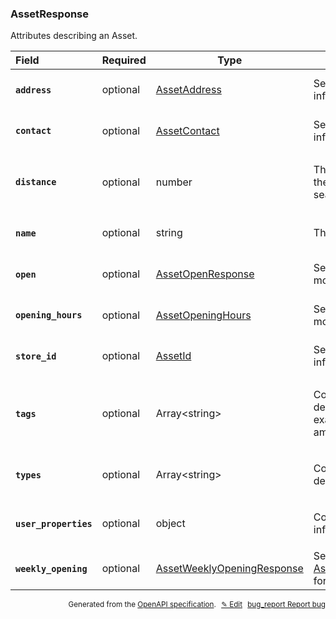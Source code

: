 <!--- This is a generated file, do not edit! -->
<!--- [START woosmap_http_schema_assetresponse] -->
<h3 class="schema-object" id="AssetResponse">AssetResponse</h3>

Attributes describing an Asset.

| Field                                                                                                                | Required | Type                                                                                   | Description                                                                                                                                      |
| :------------------------------------------------------------------------------------------------------------------- | -------- | -------------------------------------------------------------------------------------- | ------------------------------------------------------------------------------------------------------------------------------------------------ |
| <h4 id="AssetResponse-address" class="add-link schema-object-property-key"><code>address</code></h4>                 | optional | [AssetAddress](#AssetAddress "AssetAddress")                                           | See [AssetAddress](#AssetAddress "AssetAddress") for more information.                                                                           |
| <h4 id="AssetResponse-contact" class="add-link schema-object-property-key"><code>contact</code></h4>                 | optional | [AssetContact](#AssetContact "AssetContact")                                           | See [AssetContact](#AssetContact "AssetContact") for more information.                                                                           |
| <h4 id="AssetResponse-distance" class="add-link schema-object-property-key"><code>distance</code></h4>               | optional | number                                                                                 | <div class="nonref-property-description"><p>The distance in meters from the geolocated position or searched position if exist</p></div>          |
| <h4 id="AssetResponse-name" class="add-link schema-object-property-key"><code>name</code></h4>                       | optional | string                                                                                 | <div class="nonref-property-description"><p>The asset's name.</p></div>                                                                          |
| <h4 id="AssetResponse-open" class="add-link schema-object-property-key"><code>open</code></h4>                       | optional | [AssetOpenResponse](#AssetOpenResponse "AssetOpenResponse")                            | See [AssetOpenResponse](#AssetOpenResponse "AssetOpenResponse") for more information.                                                            |
| <h4 id="AssetResponse-opening_hours" class="add-link schema-object-property-key"><code>opening_hours</code></h4>     | optional | [AssetOpeningHours](#AssetOpeningHours "AssetOpeningHours")                            | See [AssetOpeningHours](#AssetOpeningHours "AssetOpeningHours") for more information.                                                            |
| <h4 id="AssetResponse-store_id" class="add-link schema-object-property-key"><code>store_id</code></h4>               | optional | [AssetId](#AssetId "AssetId")                                                          | See [AssetId](#AssetId "AssetId") for more information.                                                                                          |
| <h4 id="AssetResponse-tags" class="add-link schema-object-property-key"><code>tags</code></h4>                       | optional | Array&lt;string&gt;                                                                    | <div class="nonref-property-description"><p>Contains an array of tags describing the Asset. For example a list of available amenities.</p></div> |
| <h4 id="AssetResponse-types" class="add-link schema-object-property-key"><code>types</code></h4>                     | optional | Array&lt;string&gt;                                                                    | <div class="nonref-property-description"><p>Contains an array of types describing the Asset.</p></div>                                           |
| <h4 id="AssetResponse-user_properties" class="add-link schema-object-property-key"><code>user_properties</code></h4> | optional | object                                                                                 | <div class="nonref-property-description"><p>Contains all additional information relative to an Asset</p></div>                                   |
| <h4 id="AssetResponse-weekly_opening" class="add-link schema-object-property-key"><code>weekly_opening</code></h4>   | optional | [AssetWeeklyOpeningResponse](#AssetWeeklyOpeningResponse "AssetWeeklyOpeningResponse") | See [AssetWeeklyOpeningResponse](#AssetWeeklyOpeningResponse "AssetWeeklyOpeningResponse") for more information.                                 |

<p style="text-align: right; font-size: smaller;">Generated from the <a data-label="openapi-github" href="https://github.com/woosmap/openapi-specification" title="Woosmap OpenAPI Specification" class="external">OpenAPI specification</a>.
<a data-label="openapi-github-woosmap-http-schema-assetresponse" data-action="edit" style="margin-left: 5px;" href="https://github.com/woosmap/openapi-specification/blob/main/specification/schemas/AssetResponse.yml" title="Edit on GitHub">✎ Edit</a>
<a data-label="openapi-github-woosmap-http-schema-assetresponse" data-action="bug" style="margin-left: 5px;" href="https://github.com/woosmap/openapi-specification/issues/new?assignees=&labels=type%3A+bug%2C+triage+me&template=bug_report.md&title=[schemas] Bug - AssetResponse" title="File bug for schemas on GitHub"><span class="material-icons">bug_report</span> Report bug</a>
</p>

<!--- [END woosmap_http_schema_assetresponse] -->
